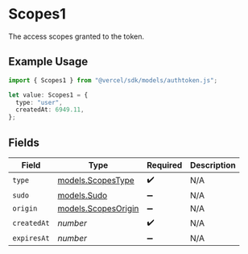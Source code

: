 # Scopes1

The access scopes granted to the token.

## Example Usage

```typescript
import { Scopes1 } from "@vercel/sdk/models/authtoken.js";

let value: Scopes1 = {
  type: "user",
  createdAt: 6949.11,
};
```

## Fields

| Field                                            | Type                                             | Required                                         | Description                                      |
| ------------------------------------------------ | ------------------------------------------------ | ------------------------------------------------ | ------------------------------------------------ |
| `type`                                           | [models.ScopesType](../models/scopestype.md)     | :heavy_check_mark:                               | N/A                                              |
| `sudo`                                           | [models.Sudo](../models/sudo.md)                 | :heavy_minus_sign:                               | N/A                                              |
| `origin`                                         | [models.ScopesOrigin](../models/scopesorigin.md) | :heavy_minus_sign:                               | N/A                                              |
| `createdAt`                                      | *number*                                         | :heavy_check_mark:                               | N/A                                              |
| `expiresAt`                                      | *number*                                         | :heavy_minus_sign:                               | N/A                                              |